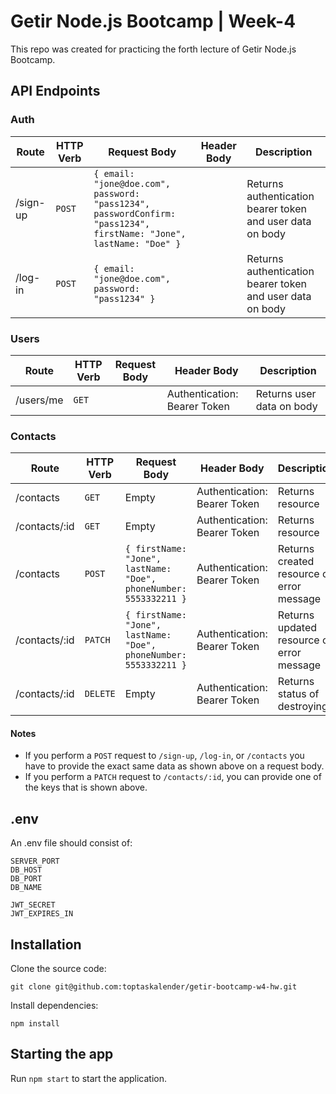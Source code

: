 # Getir Node.js Bootcamp | Week-4

This repo was created for practicing the forth lecture of Getir Node.js Bootcamp.

## API Endpoints

### Auth

| Route | HTTP Verb | Request Body | Header Body | Description |
| --- | --- | --- | --- | --- |
| /sign-up | `POST` | `{ email: "jone@doe.com", password: "pass1234", passwordConfirm: "pass1234", firstName: "Jone", lastName: "Doe" }` |  | Returns authentication bearer token and user data on body |
| /log-in | `POST` | `{ email: "jone@doe.com", password: "pass1234" }` |  | Returns authentication bearer token and user data on body |

### Users

| Route | HTTP Verb | Request Body | Header Body | Description |
| --- | --- | --- | --- | --- |
| /users/me | `GET` |  | Authentication: Bearer Token | Returns user data on body |

### Contacts
| Route | HTTP Verb | Request Body | Header Body | Description |
| --- | --- | --- | --- | --- |
| /contacts | `GET` | Empty | Authentication: Bearer Token | Returns resource |
| /contacts/:id | `GET` | Empty | Authentication: Bearer Token | Returns resource |
| /contacts | `POST` | `{ firstName: "Jone", lastName: "Doe", phoneNumber: 5553332211 }`  | Authentication: Bearer Token | Returns created resource or error message |
| /contacts/:id | `PATCH` | `{ firstName: "Jone", lastName: "Doe", phoneNumber: 5553332211 }` | Authentication: Bearer Token | Returns updated resource or error message |`
| /contacts/:id | `DELETE` | Empty | Authentication: Bearer Token | Returns status of destroying |

#### Notes

- If you perform a `POST` request to `/sign-up`, `/log-in`, or `/contacts` you have to provide the exact same data as shown above on a request body.
- If you perform a `PATCH` request to `/contacts/:id`, you can provide one of the keys that is shown above.

## .env

An .env file should consist of:

    SERVER_PORT
    DB_HOST
    DB_PORT
    DB_NAME

    JWT_SECRET
    JWT_EXPIRES_IN


## Installation

Clone the source code:

    git clone git@github.com:toptaskalender/getir-bootcamp-w4-hw.git

Install dependencies:

    npm install

## Starting the app

Run `npm start` to start the application.